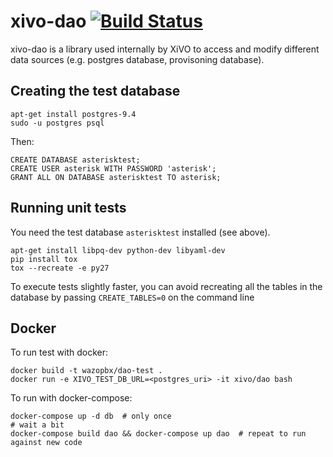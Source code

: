 xivo-dao [![Build Status](https://travis-ci.org/wazo-pbx/xivo-dao.png?branch=master)](https://travis-ci.org/wazo-pbx/xivo-dao)
========

xivo-dao is a library used internally by XiVO to access and modify
different data sources (e.g. postgres database, provisoning database).

Creating the test database
--------------------------

```
apt-get install postgres-9.4
sudo -u postgres psql
```

Then:

```
CREATE DATABASE asterisktest;
CREATE USER asterisk WITH PASSWORD 'asterisk';
GRANT ALL ON DATABASE asterisktest TO asterisk;
```

Running unit tests
------------------

You need the test database ``asterisktest`` installed (see above).

```
apt-get install libpq-dev python-dev libyaml-dev
pip install tox
tox --recreate -e py27
```

To execute tests slightly faster, you can avoid recreating all the tables in the
database by passing ```CREATE_TABLES=0``` on the command line


Docker
------

To run test with docker:

    docker build -t wazopbx/dao-test .
    docker run -e XIVO_TEST_DB_URL=<postgres_uri> -it xivo/dao bash

To run with docker-compose:

    docker-compose up -d db  # only once
    # wait a bit
    docker-compose build dao && docker-compose up dao  # repeat to run against new code

